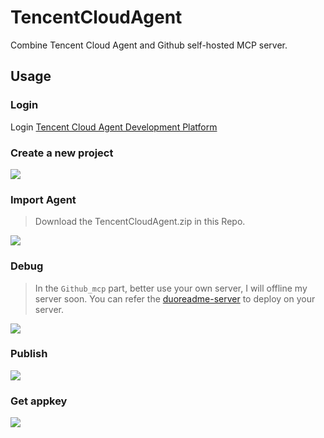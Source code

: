 # TencentCloudAgent 

Combine Tencent Cloud Agent and Github self-hosted MCP server.

## Usage

### Login

Login [Tencent Cloud Agent Development Platform](https://lke.cloud.tencent.com/lke#/app/home)

### Create a new project

![](https://cdn.jsdelivr.net/gh/timerring/scratchpad2023/2024/2025-08-08-01-05-05.png)

### Import Agent

> Download the TencentCloudAgent.zip in this Repo.

![](https://cdn.jsdelivr.net/gh/timerring/scratchpad2023/2024/2025-08-08-01-07-14.png)

### Debug

> In the `Github_mcp` part, better use your own server, I will offline my server soon. You can refer the [duoreadme-server](https://github.com/duoreadme/duoreadme-server) to deploy on your server.

![](https://cdn.jsdelivr.net/gh/timerring/scratchpad2023/2024/2025-08-08-01-08-32.png)

### Publish

![](https://cdn.jsdelivr.net/gh/timerring/scratchpad2023/2024/2025-08-08-01-10-43.png)

### Get appkey

![](https://cdn.jsdelivr.net/gh/timerring/scratchpad2023/2024/2025-08-08-01-11-48.png)
